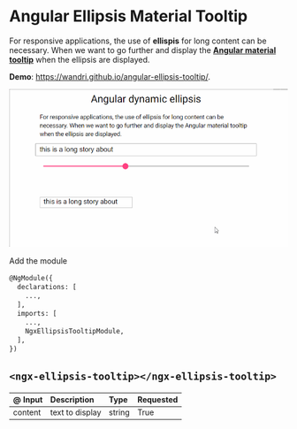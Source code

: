 # Angular Ellipsis Material Tooltip

For responsive applications, the use of **ellispis** for long content can be necessary. When we want to go further and
display
the **[Angular material tooltip](https://material.angular.io/components/tooltip/overview "Angular material tooltip")**
when the ellipsis are displayed.

**Demo**: https://wandri.github.io/angular-ellipsis-tooltip/.

![demo tooltip](https://github.com/wandri/angular-ellipsis-tooltip/blob/master/assets/demo_ellipsis.gif)

Add the module

```
@NgModule({
  declarations: [
    ...,
  ],
  imports: [
    ...,
    NgxEllipsisTooltipModule,
  ],
})
```

## `<ngx-ellipsis-tooltip></ngx-ellipsis-tooltip>`

| @ Input  | Description  | Type  | Requested  |
| :------------ | :------------ | :------------ | :------------ |
| content  | text to display  | string  | True  |
